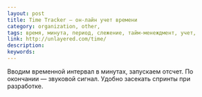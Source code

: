```yaml
---
layout: post
title: Time Tracker — он-лайн учет времени
category: organization, other, 
tags: время, минута, период, слежение, тайм-менеждмент, учет, 
link: http://unlayered.com/time/
description: 
keywords: 
---
```


<p>Вводим временной интервал в минутах, запускаем отсчет. По окончании — звуковой сигнал. Удобно засекать спринты при разработке.</p>
